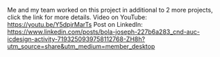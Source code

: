 Me and my team worked on this project in additional to 2 more projects, click the link for more details.
Video on YouTube: https://youtu.be/Y5dpjrMarTs
Post on LinkedIn: https://www.linkedin.com/posts/bola-joseph-227b6a283_cnd-auc-icdesign-activity-7193250939758112768-ZH8h?utm_source=share&utm_medium=member_desktop
